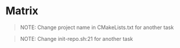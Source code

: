 # Matrix

> NOTE: Change project name in CMakeLists.txt for another task

> NOTE: Change init-repo.sh:21 for another task

